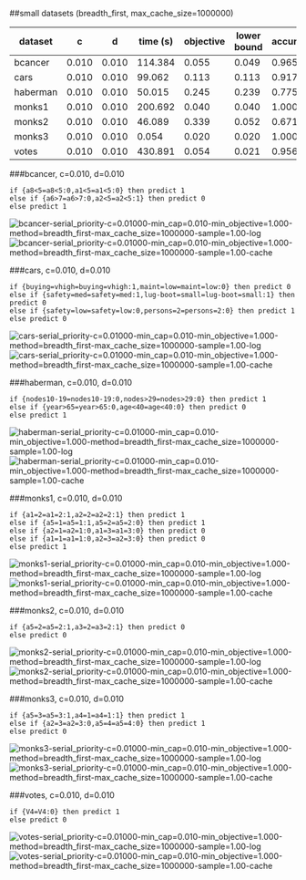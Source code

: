 ##small datasets (breadth_first, max_cache_size=1000000)

| dataset | c | d | time (s) | objective | lower bound | accuracy | upper bound | length |
| --- | --- | --- | --- | --- | --- | --- | --- | --- |
| bcancer | 0.010 | 0.010 | 114.384 | 0.055 | 0.049 | 0.965 | 0.971 | 2 |
| cars | 0.010 | 0.010 | 99.062 | 0.113 | 0.113 | 0.917 | 0.917 | 3 |
| haberman | 0.010 | 0.010 | 50.015 | 0.245 | 0.239 | 0.775 | 0.781 | 2 |
| monks1 | 0.010 | 0.010 | 200.692 | 0.040 | 0.040 | 1.000 | 1.000 | 4 |
| monks2 | 0.010 | 0.010 | 46.089 | 0.339 | 0.052 | 0.671 | 0.958 | 1 |
| monks3 | 0.010 | 0.010 | 0.054 | 0.020 | 0.020 | 1.000 | 1.000 | 2 |
| votes | 0.010 | 0.010 | 430.891 | 0.054 | 0.021 | 0.956 | 0.989 | 1 |

###bcancer, c=0.010, d=0.010

	if {a8<5=a8<5:0,a1<5=a1<5:0} then predict 1
	else if {a6>7=a6>7:0,a2<5=a2<5:1} then predict 0
	else predict 1

![bcancer-serial_priority-c=0.01000-min_cap=0.010-min_objective=1.000-method=breadth_first-max_cache_size=1000000-sample=1.00-log](../figs/bcancer-serial_priority-c=0.01000-min_cap=0.010-min_objective=1.000-method=breadth_first-max_cache_size=1000000-sample=1.00-log.png)
![bcancer-serial_priority-c=0.01000-min_cap=0.010-min_objective=1.000-method=breadth_first-max_cache_size=1000000-sample=1.00-cache](../figs/bcancer-serial_priority-c=0.01000-min_cap=0.010-min_objective=1.000-method=breadth_first-max_cache_size=1000000-sample=1.00-cache.png)

###cars, c=0.010, d=0.010

	if {buying=vhigh=buying=vhigh:1,maint=low=maint=low:0} then predict 0
	else if {safety=med=safety=med:1,lug-boot=small=lug-boot=small:1} then predict 0
	else if {safety=low=safety=low:0,persons=2=persons=2:0} then predict 1
	else predict 0

![cars-serial_priority-c=0.01000-min_cap=0.010-min_objective=1.000-method=breadth_first-max_cache_size=1000000-sample=1.00-log](../figs/cars-serial_priority-c=0.01000-min_cap=0.010-min_objective=1.000-method=breadth_first-max_cache_size=1000000-sample=1.00-log.png)
![cars-serial_priority-c=0.01000-min_cap=0.010-min_objective=1.000-method=breadth_first-max_cache_size=1000000-sample=1.00-cache](../figs/cars-serial_priority-c=0.01000-min_cap=0.010-min_objective=1.000-method=breadth_first-max_cache_size=1000000-sample=1.00-cache.png)

###haberman, c=0.010, d=0.010

	if {nodes10-19=nodes10-19:0,nodes>29=nodes>29:0} then predict 1
	else if {year>65=year>65:0,age<40=age<40:0} then predict 0
	else predict 1

![haberman-serial_priority-c=0.01000-min_cap=0.010-min_objective=1.000-method=breadth_first-max_cache_size=1000000-sample=1.00-log](../figs/haberman-serial_priority-c=0.01000-min_cap=0.010-min_objective=1.000-method=breadth_first-max_cache_size=1000000-sample=1.00-log.png)
![haberman-serial_priority-c=0.01000-min_cap=0.010-min_objective=1.000-method=breadth_first-max_cache_size=1000000-sample=1.00-cache](../figs/haberman-serial_priority-c=0.01000-min_cap=0.010-min_objective=1.000-method=breadth_first-max_cache_size=1000000-sample=1.00-cache.png)

###monks1, c=0.010, d=0.010

	if {a1=2=a1=2:1,a2=2=a2=2:1} then predict 1
	else if {a5=1=a5=1:1,a5=2=a5=2:0} then predict 1
	else if {a2=1=a2=1:0,a1=3=a1=3:0} then predict 0
	else if {a1=1=a1=1:0,a2=3=a2=3:0} then predict 0
	else predict 1

![monks1-serial_priority-c=0.01000-min_cap=0.010-min_objective=1.000-method=breadth_first-max_cache_size=1000000-sample=1.00-log](../figs/monks1-serial_priority-c=0.01000-min_cap=0.010-min_objective=1.000-method=breadth_first-max_cache_size=1000000-sample=1.00-log.png)
![monks1-serial_priority-c=0.01000-min_cap=0.010-min_objective=1.000-method=breadth_first-max_cache_size=1000000-sample=1.00-cache](../figs/monks1-serial_priority-c=0.01000-min_cap=0.010-min_objective=1.000-method=breadth_first-max_cache_size=1000000-sample=1.00-cache.png)

###monks2, c=0.010, d=0.010

	if {a5=2=a5=2:1,a3=2=a3=2:1} then predict 0
	else predict 0

![monks2-serial_priority-c=0.01000-min_cap=0.010-min_objective=1.000-method=breadth_first-max_cache_size=1000000-sample=1.00-log](../figs/monks2-serial_priority-c=0.01000-min_cap=0.010-min_objective=1.000-method=breadth_first-max_cache_size=1000000-sample=1.00-log.png)
![monks2-serial_priority-c=0.01000-min_cap=0.010-min_objective=1.000-method=breadth_first-max_cache_size=1000000-sample=1.00-cache](../figs/monks2-serial_priority-c=0.01000-min_cap=0.010-min_objective=1.000-method=breadth_first-max_cache_size=1000000-sample=1.00-cache.png)

###monks3, c=0.010, d=0.010

	if {a5=3=a5=3:1,a4=1=a4=1:1} then predict 1
	else if {a2=3=a2=3:0,a5=4=a5=4:0} then predict 1
	else predict 0

![monks3-serial_priority-c=0.01000-min_cap=0.010-min_objective=1.000-method=breadth_first-max_cache_size=1000000-sample=1.00-log](../figs/monks3-serial_priority-c=0.01000-min_cap=0.010-min_objective=1.000-method=breadth_first-max_cache_size=1000000-sample=1.00-log.png)
![monks3-serial_priority-c=0.01000-min_cap=0.010-min_objective=1.000-method=breadth_first-max_cache_size=1000000-sample=1.00-cache](../figs/monks3-serial_priority-c=0.01000-min_cap=0.010-min_objective=1.000-method=breadth_first-max_cache_size=1000000-sample=1.00-cache.png)

###votes, c=0.010, d=0.010

	if {V4=V4:0} then predict 1
	else predict 0

![votes-serial_priority-c=0.01000-min_cap=0.010-min_objective=1.000-method=breadth_first-max_cache_size=1000000-sample=1.00-log](../figs/votes-serial_priority-c=0.01000-min_cap=0.010-min_objective=1.000-method=breadth_first-max_cache_size=1000000-sample=1.00-log.png)
![votes-serial_priority-c=0.01000-min_cap=0.010-min_objective=1.000-method=breadth_first-max_cache_size=1000000-sample=1.00-cache](../figs/votes-serial_priority-c=0.01000-min_cap=0.010-min_objective=1.000-method=breadth_first-max_cache_size=1000000-sample=1.00-cache.png)
